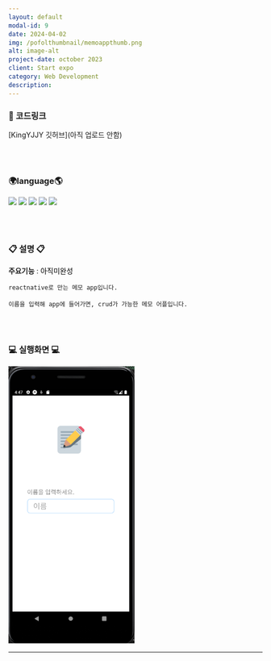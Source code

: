 ```yaml
---
layout: default
modal-id: 9
date: 2024-04-02
img: /pofolthumbnail/memoappthumb.png
alt: image-alt
project-date: october 2023
client: Start expo
category: Web Development
description: 
---
```


### 📌 코드링크 
 [KingYJJY 깃허브](아직 업로드 안함)

<br><br/>

### 🌍language🌎

  <img src="https://img.shields.io/badge/reactnative-61DAFB?style=for-the-badge&logo=reactnative&logoColor=white"> 
  <img src="https://img.shields.io/badge/styled components-DB7093?style=for-the-badge&logo=styledcomponents&logoColor=black"> 
  <img src="https://img.shields.io/badge/expo-000020?style=for-the-badge&logo=expo&logoColor=white">
    <img src="https://img.shields.io/badge/javascript-F7DF1E?style=for-the-badge&logo=javascript&logoColor=black"> 
  <img src="https://img.shields.io/badge/jquery-0769AD?style=for-the-badge&logo=jquery&logoColor=white"> 

  <br><br/>
  
### 📋 설명 📋
 **주요기능** : <span style="color:black">아직미완성</span>

    reactnative로 만는 메모 app입니다.

    이름을 입력해 app에 들어가면, crud가 가능한 메모 어플입니다.


<br><br/>

### 💻 실행화면 💻
<img src="../img/project/memoapp/첫화면.png" width="250" height="550">  
 


---